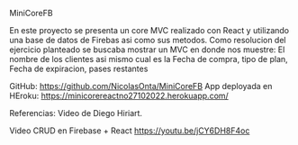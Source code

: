 MiniCoreFB

En este proyecto se presenta un core MVC realizado con React y utilizando una base de datos de Firebas asi como sus metodos.
Como resolucion del ejercicio planteado se buscaba mostrar un MVC en donde nos muestre: 
El nombre de los clientes asi mismo cual es la Fecha de compra, tipo de plan, Fecha de expiracion, pases restantes

GitHub: https://github.com/NicolasOnta/MiniCoreFB
App deployada en HEroku: https://minicorereactno27102022.herokuapp.com/

Referencias:
Video de Diego Hiriart.

Video CRUD en Firebase + React
https://youtu.be/jCY6DH8F4oc
